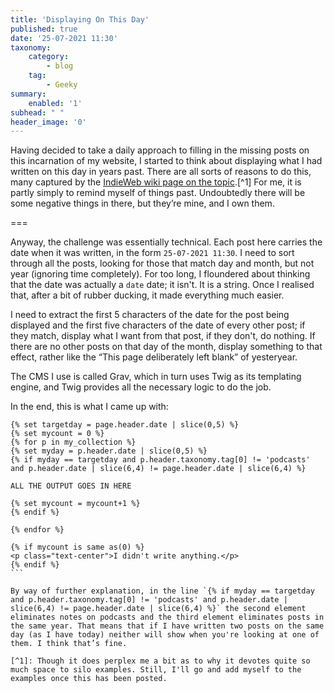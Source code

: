 ```yaml
---
title: 'Displaying On This Day'
published: true
date: '25-07-2021 11:30'
taxonomy:
    category:
        - blog
    tag:
        - Geeky
summary:
    enabled: '1'
subhead: " "
header_image: '0'
---
```


Having decided to take a daily approach to filling in the missing posts on this incarnation of my website, I started to think about displaying what I had written on this day in years past. There are all sorts of reasons to do this, many captured by the [IndieWeb wiki page on the topic](https://indieweb.org/on_this_day).[^1] For me, it is partly simply to remind myself of things past. Undoubtedly there will be some negative things in there, but they’re mine, and I own them.

===

Anyway, the challenge was essentially technical. Each post here carries the date when it was written, in the form `25-07-2021 11:30`. I need to sort through all the posts, looking for those that match day and month, but not year (ignoring time completely). For too long, I floundered about thinking that the date was actually a `date` date; it isn't. It is a string. Once I realised that, after a bit of rubber ducking, it made everything much easier. 

I need to extract the first 5 characters of the date for the post being displayed and the first five characters of the date of every other post; if they match, display what I want from that post, if they don't, do nothing. If there are no other posts on that day of the month, display something to that effect, rather like the “This page deliberately left blank” of yesteryear.

The CMS I use is called Grav, which in turn uses Twig as its templating engine, and Twig provides all the necessary logic to do the job. 

In the end, this is what I came up with:

````
{% set targetday = page.header.date | slice(0,5) %}
{% set mycount = 0 %}
{% for p in my_collection %}
{% set myday = p.header.date | slice(0,5) %}
{% if myday == targetday and p.header.taxonomy.tag[0] != 'podcasts' and p.header.date | slice(6,4) != page.header.date | slice(6,4) %}

ALL THE OUTPUT GOES IN HERE

{% set mycount = mycount+1 %}
{% endif %}

{% endfor %}

{% if mycount is same as(0) %}
<p class="text-center">I didn't write anything.</p>
{% endif %}
```

By way of further explanation, in the line `{% if myday == targetday and p.header.taxonomy.tag[0] != 'podcasts' and p.header.date | slice(6,4) != page.header.date | slice(6,4) %}` the second element eliminates notes on podcasts and the third element eliminates posts in the same year. That means that if I have written two posts on the same day (as I have today) neither will show when you're looking at one of them. I think that’s fine.

[^1]: Though it does perplex me a bit as to why it devotes quite so much space to silo examples. Still, I'll go and add myself to the examples once this has been posted.
